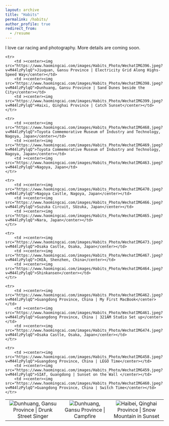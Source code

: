 ```yaml
---
layout: archive
title: "Habits"
permalink: /habits/
author_profile: true
redirect_from:
  - /resume
---
```


I love car racing and photography. 
More details are coming soon.


<table>
    <tr>
        <td ><center><img src="https://www.haomingcai.com/images/Habits_Photo/WechatIMG391.jpeg?v=M44lzPylqQ">Dunhuang, Gansu Province | Drunk Street Singer</center></td>
        <td ><center><img src="https://www.haomingcai.com/images/Habits_Photo/WechatIMG393.jpeg?v=M44lzPylqQ">Dunhuang, Gansu Province | Campfire</center></td>
        <td ><center><img src="https://www.haomingcai.com/images/Habits_Photo/WechatIMG394.jpeg?v=M44lzPylqQ">Haibei, Qinghai Province | Snow Mountain in Sunset</center></td>
    </tr>

    <tr>
        <td ><center><img src="https://www.haomingcai.com/images/Habits_Photo/WechatIMG396.jpeg?v=M44lzPylqQ">Jiuquan, Gansu Province | Electricity Grid Along Highs-Speed Way</center></td>
        <td ><center><img src="https://www.haomingcai.com/images/Habits_Photo/WechatIMG398.jpeg?v=M44lzPylqQ">Dunhuang, Gansu Province | Sand Dunes beside the City</center></td>
        <td ><center><img src="https://www.haomingcai.com/images/Habits_Photo/WechatIMG399.jpeg?v=M44lzPylqQ">Haixi, Qinghai Province | Catch Sunset</center></td>
    </tr>

    <tr>
        <td ><center><img src="https://www.haomingcai.com/images/Habits_Photo/WechatIMG468.jpeg?v=M44lzPylqQ">Toyota Commemorative Museum of Industry and Technology, Nagoya, Japan</center></td>
        <td ><center><img src="https://www.haomingcai.com/images/Habits_Photo/WechatIMG469.jpeg?v=M44lzPylqQ">Toyota Commemorative Museum of Industry and Technology, Nagoya, Japan</center></td>
        <td ><center><img src="https://www.haomingcai.com/images/Habits_Photo/WechatIMG463.jpeg?v=M44lzPylqQ">Nagoya, Japan</td>
    </tr>

    <tr>
        <td ><center><img src="https://www.haomingcai.com/images/Habits_Photo/WechatIMG470.jpeg?v=M44lzPylqQ">Nagoya Castle, Nagoya, Japan</center></td>
        <td ><center><img src="https://www.haomingcai.com/images/Habits_Photo/WechatIMG466.jpeg?v=M44lzPylqQ">Suzuka Circuit, SUzuka, Japan</center></td>
        <td ><center><img src="https://www.haomingcai.com/images/Habits_Photo/WechatIMG465.jpeg?v=M44lzPylqQ">Nara, Japan</center></td>
    </tr>

    <tr>
        <td ><center><img src="https://www.haomingcai.com/images/Habits_Photo/WechatIMG473.jpeg?v=M44lzPylqQ">Osaka Castle, Osaka, Japan</center></td>
        <td ><center><img src="https://www.haomingcai.com/images/Habits_Photo/WechatIMG467.jpeg?v=M44lzPylqQ">IKEA, Shenzhen, China</center></td>
        <td ><center><img src="https://www.haomingcai.com/images/Habits_Photo/WechatIMG464.jpeg?v=M44lzPylqQ">Shinkansen</center></td>
    </tr>

    <tr>
        <td ><center><img src="https://www.haomingcai.com/images/Habits_Photo/WechatIMG462.jpeg?v=M44lzPylqQ">Guangdong Province, China | My First MacBook</center></td>
        <td ><center><img src="https://www.haomingcai.com/images/Habits_Photo/WechatIMG461.jpeg?v=M44lzPylqQ">Guangdong Province, China | 321AM Studio Set up</center></td>
        <td ><center><img src="https://www.haomingcai.com/images/Habits_Photo/WechatIMG474.jpeg?v=M44lzPylqQ">Osaka Castle, Osaka, Japan</center></td>
    </tr>

    <tr>
        <td ><center><img src="https://www.haomingcai.com/images/Habits_Photo/WechatIMG458.jpeg?v=M44lzPylqQ">Guangdong Province, China | LEGO Time</center></td>
        <td ><center><img src="https://www.haomingcai.com/images/Habits_Photo/WechatIMG459.jpeg?v=M44lzPylqQ">SIAT, Guangdong | Sunset on the Wall </center></td>
        <td ><center><img src="https://www.haomingcai.com/images/Habits_Photo/WechatIMG460.jpeg?v=M44lzPylqQ">Guangdong Province, China | Switch Time</center></td>
    </tr>
</table>
